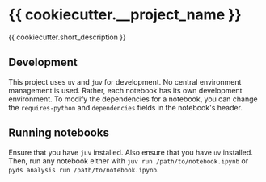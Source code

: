 # {{ cookiecutter.__project_name }}

{{ cookiecutter.short_description }}

## Development

This project uses `uv` and `juv` for development.
No central environment management is used.
Rather, each notebook has its own development environment.
To modify the dependencies for a notebook,
you can change the `requires-python` and `dependencies` fields in the notebook's header.

## Running notebooks

Ensure that you have `juv` installed.
Also ensure that you have `uv` installed.
Then, run any notebook either with `juv run /path/to/notebook.ipynb`
or `pyds analysis run /path/to/notebook.ipynb`.
